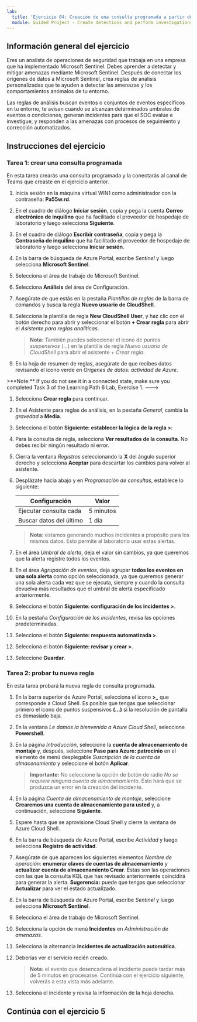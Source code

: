 ```yaml
---
lab:
  title: 'Ejercicio 04: Creación de una consulta programada a partir de una plantilla'
  module: Guided Project - Create detections and perform investigations using Microsoft Sentinel
---
```


## Información general del ejercicio

Eres un analista de operaciones de seguridad que trabaja en una empresa que ha implementado Microsoft Sentinel. Debes aprender a detectar y mitigar amenazas mediante Microsoft Sentinel. Después de conectar los orígenes de datos a Microsoft Sentinel, crea reglas de análisis personalizadas que te ayuden a detectar las amenazas y los comportamientos anómalos de tu entorno.

Las reglas de análisis buscan eventos o conjuntos de eventos específicos en tu entorno, te avisan cuando se alcanzan determinados umbrales de eventos o condiciones, generan incidentes para que el SOC evalúe e investigue, y responden a las amenazas con procesos de seguimiento y corrección automatizados.

## Instrucciones del ejercicio

### Tarea 1: crear una consulta programada

En esta tarea crearás una consulta programada y la conectarás al canal de Teams que creaste en el ejercicio anterior.

1. Inicia sesión en la máquina virtual WIN1 como administrador con la contraseña: **Pa55w.rd**.  

1. En el cuadro de diálogo **Iniciar sesión**, copia y pega la cuenta **Correo electrónico de inquilino** que ha facilitado el proveedor de hospedaje de laboratorio y luego selecciona **Siguiente**.

1. En el cuadro de diálogo **Escribir contraseña**, copia y pega la **Contraseña de inquilino** que ha facilitado el proveedor de hospedaje de laboratorio y luego selecciona **Iniciar sesión**.

1. En la barra de búsqueda de Azure Portal, escribe *Sentinel* y luego selecciona **Microsoft Sentinel**.

1. Selecciona el área de trabajo de Microsoft Sentinel.

1. Selecciona **Análisis** del área de Configuración.

1. Asegúrate de que estás en la pestaña *Plantillas de reglas* de la barra de comandos y busca la regla **Nuevo usuario de CloudShell**.

1. Selecciona la plantilla de regla **New CloudShell User**, y haz clic con el botón derecho para abrir y seleccionar el botón **+ Crear regla** para abrir el *Asistente para reglas analíticas*.

    >**Nota:** También puedes seleccionar el icono de *puntos suspensivos* (...) en la plantilla de regla *Nuevo usuario de CloudShell* para abrir el asistente *+ Crear regla*.

1. En la hoja de resumen de reglas, asegúrate de que recibes datos revisando el icono verde en *Orígenes de datos: actividad de Azure*.

 <!--->   >**Note:** If you do not see it in a connected state, make sure you completed Task 3 of the Learning Path 6 Lab, Exercise 1. --->

1. Selecciona **Crear regla** para continuar.

1. En el Asistente para reglas de análisis, en la pestaña *General*, cambia la *gravedad* a **Media**.

1. Selecciona el botón **Siguiente: establecer la lógica de la regla >**:

1. Para la consulta de regla, selecciona **Ver resultados de la consulta**. No debes recibir ningún resultado ni error.

1. Cierra la ventana *Registros* seleccionando la **X** del ángulo superior derecho y selecciona **Aceptar** para descartar los cambios para volver al asistente.

1. Desplázate hacia abajo y en *Programación de consultas*, establece lo siguiente:

    |Configuración|Valor|
    |---|---|
    |Ejecutar consulta cada|5 minutos|
    |Buscar datos del último|1 día|

    >**Nota:** estamos generando muchos incidentes a propósito para los mismos datos. Esto permite al laboratorio usar estas alertas.

1. En el área *Umbral de alerta*, deja el valor sin cambios, ya que queremos que la alerta registre todos los eventos.

1. En el área *Agrupación de eventos*, deja agrupar **todos los eventos en una sola alerta** como opción seleccionada, ya que queremos generar una sola alerta cada vez que se ejecuta, siempre y cuando la consulta devuelva más resultados que el umbral de alerta especificado anteriormente.

1. Selecciona el botón **Siguiente: configuración de los incidentes >**.

1. En la pestaña *Configuración de los incidentes*, revisa las opciones predeterminadas.

1. Selecciona el botón **Siguiente: respuesta automatizada >**.


1. Selecciona el botón **Siguiente: revisar y crear >**.
  
1. Seleccione **Guardar**.

### Tarea 2: probar tu nueva regla

En esta tarea probará la nueva regla de consulta programada.


1. En la barra superior de Azure Portal, selecciona el icono **>_** que corresponde a Cloud Shell. Es posible que tengas que seleccionar primero el icono de puntos suspensivos **(...)** si la resolución de pantalla es demasiado baja.

1. En la ventana *Le damos la bienvenida a Azure Cloud Shell*, seleccione **Powershell**.

1. En la página *Introducción*, seleccione la **cuenta de almacenamiento de montaje** y, después, seleccione **Pase para Azure: patrocinio** en el elemento de menú desplegable *Suscripción de la cuenta de almacenamiento* y seleccione el botón **Aplicar**.

    >**Importante:** No seleccione la opción de botón de radio *No se requiere ninguna cuenta de almacenamiento*. Esto hará que se produzca un error en la creación del incidente.

1. En la página *Cuenta de almacenamiento de montaje*, seleccione **Crearemos una cuenta de almacenamiento para usted** y, a continuación, seleccione **Siguiente**.

1. Espere hasta que se aprovisione Cloud Shell y cierre la ventana de Azure Cloud Shell.

1. En la barra de búsqueda de Azure Portal, escribe *Actividad* y luego selecciona **Registro de actividad**.

1. Asegúrate de que aparecen los siguientes elementos *Nombre de operación*: **enumerar claves de cuentas de almacenamiento** y **actualizar cuenta de almacenamiento Crear**. Estas son las operaciones con las que la consulta KQL que has revisado anteriormente coincidirá para generar la alerta. **Sugerencia:** puede que tengas que seleccionar **Actualizar** para ver el estado actualizado.

1. En la barra de búsqueda de Azure Portal, escribe *Sentinel* y luego selecciona **Microsoft Sentinel**.

1. Selecciona el área de trabajo de Microsoft Sentinel.

1. Selecciona la opción de menú **Incidentes** en *Administración de amenazas*.

1. Selecciona la alternancia **Incidentes de actualización automática**.

1. Deberías ver el servicio recién creado.

    >**Nota:** el evento que desencadena el incidente puede tardar más de 5 minutos en procesarse. Continúa con el ejercicio siguiente, volverás a esta vista más adelante.

1. Selecciona el incidente y revisa la información de la hoja derecha.

## Continúa con el ejercicio 5

